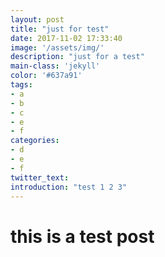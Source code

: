 ```yaml
---
layout: post
title: "just for test"
date: 2017-11-02 17:33:40
image: '/assets/img/'
description: "just for a test"
main-class: 'jekyll'
color: '#637a91'
tags:
- a
- b
- c
- e
- f
categories:
- d
- e
- f
twitter_text:
introduction: "test 1 2 3"
---
```



# this is a test post
